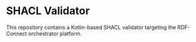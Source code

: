 # SHACL Validator

This repository contains a Kotlin-based SHACL validator targeting the RDF-Connect orchestrator platform.

